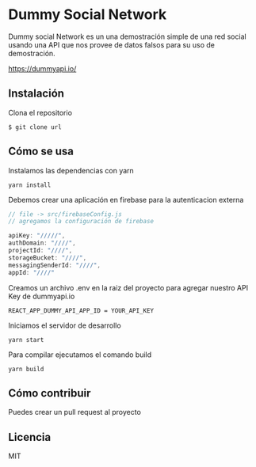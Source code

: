 # Dummy Social Network

Dummy social Network es un una demostración simple de una red social usando
una API que nos provee de datos falsos para su uso de demostración.

https://dummyapi.io/

## Instalación

Clona el repositorio

`$ git clone url`

## Cómo se usa

Instalamos las dependencias con yarn

`yarn install`

Debemos crear una aplicación en firebase para la autenticacion externa
```javascript
// file -> src/firebaseConfig.js
// agregamos la configuración de firebase

apiKey: "/////",
authDomain: "////",
projectId: "////",
storageBucket: "////",
messagingSenderId: "////",
appId: "////"

```

Creamos un archivo .env en la raiz del proyecto para agregar nuestro API Key de dummyapi.io

`REACT_APP_DUMMY_API_APP_ID = YOUR_API_KEY`

Iniciamos el servidor de desarrollo

`yarn start`

Para compilar ejecutamos el comando build

`yarn build` 


## Cómo contribuir

Puedes crear un pull request al proyecto

## Licencia

MIT